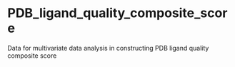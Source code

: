 # PDB_ligand_quality_composite_score
Data for multivariate data analysis in constructing PDB ligand quality composite score

